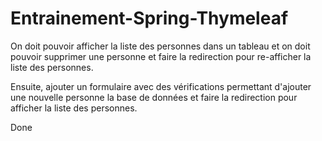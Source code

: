 # Entrainement-Spring-Thymeleaf
On doit pouvoir afficher la liste des personnes dans un tableau et on doit pouvoir supprimer une personne 
et faire la redirection pour re-afficher la liste des personnes.

Ensuite, ajouter un formulaire avec des vérifications permettant d'ajouter une nouvelle personne la base de données 
et faire la redirection pour afficher la liste des personnes.

Done
